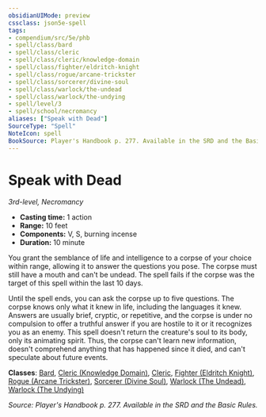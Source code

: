 ```yaml
---
obsidianUIMode: preview
cssclass: json5e-spell
tags:
- compendium/src/5e/phb
- spell/class/bard
- spell/class/cleric
- spell/class/cleric/knowledge-domain
- spell/class/fighter/eldritch-knight
- spell/class/rogue/arcane-trickster
- spell/class/sorcerer/divine-soul
- spell/class/warlock/the-undead
- spell/class/warlock/the-undying
- spell/level/3
- spell/school/necromancy
aliases: ["Speak with Dead"]
SourceType: "Spell"
NoteIcon: spell
BookSource: Player's Handbook p. 277. Available in the SRD and the Basic Rules.
---
```

# Speak with Dead
*3rd-level, Necromancy*  

- **Casting time:** 1 action
- **Range:** 10 feet
- **Components:** V, S, burning incense
- **Duration:** 10 minute

You grant the semblance of life and intelligence to a corpse of your choice within range, allowing it to answer the questions you pose. The corpse must still have a mouth and can't be undead. The spell fails if the corpse was the target of this spell within the last 10 days.

Until the spell ends, you can ask the corpse up to five questions. The corpse knows only what it knew in life, including the languages it knew. Answers are usually brief, cryptic, or repetitive, and the corpse is under no compulsion to offer a truthful answer if you are hostile to it or it recognizes you as an enemy. This spell doesn't return the creature's soul to its body, only its animating spirit. Thus, the corpse can't learn new information, doesn't comprehend anything that has happened since it died, and can't speculate about future events.

**Classes**: [Bard](/3-Mechanics/CLI/classes/bard.md), [Cleric (Knowledge Domain)](/3-Mechanics/CLI/classes/cleric-knowledge-domain.md), [Cleric](/3-Mechanics/CLI/classes/cleric.md), [Fighter (Eldritch Knight)](/3-Mechanics/CLI/classes/fighter-eldritch-knight.md), [Rogue (Arcane Trickster)](/3-Mechanics/CLI/classes/rogue-arcane-trickster.md), [Sorcerer (Divine Soul)](/3-Mechanics/CLI/classes/sorcerer-divine-soul-xge.md), [Warlock (The Undead)](/3-Mechanics/CLI/classes/warlock-the-undead-vrgr.md), [Warlock (The Undying)](/3-Mechanics/CLI/classes/warlock-the-undying-scag.md)

*Source: Player's Handbook p. 277. Available in the SRD and the Basic Rules.*